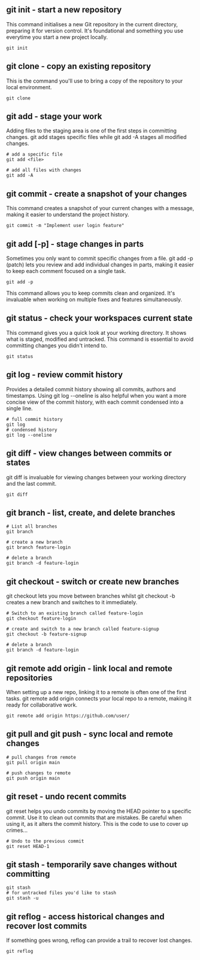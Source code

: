 ## git init - start a new repository

This command initialises a new Git repository in the current directory, preparing it for version control. It's foundational and something you use everytime you start a new project locally.

```
git init
```

## git clone - copy an existing repository

This is the command you'll use to bring a copy of the repository to your local environment.
```
git clone
```

## git add - stage your work

Adding files to the staging area is one of the first steps in committing changes.
git add <file> stages specific files while git add -A stages all modified changes.
```
# add a specific file
git add <file>

# add all files with changes
git add -A
```
## git commit - create a snapshot of your changes
This command creates a snapshot of your current changes with a message, making it easier to understand the project history.
```
git commit -m "Implement user login feature"
```
## git add [-p] - stage changes in parts
Sometimes you only want to commit specific changes from a file. git add -p (patch) lets you review and add individual changes in parts, making it easier to keep each comment focused on a single task.
```
git add -p
```
This command allows you to keep commits clean and organized. It's invaluable when working on multiple fixes and features simultaneously.

## git status - check your workspaces current state
This command gives you a quick look at your working directory. It shows what is staged, modified and untracked. This command is essential to avoid committing changes you didn't intend to.
```
git status
```
## git log - review commit history
Provides a detailed commit history showing all commits, authors and timestamps. Using git log --oneline is also helpful when you want a more concise view of the commit history, with each commit condensed into a single line.
```
# full commit history
git log
# condensed history
git log --oneline
```

## git diff - view changes between commits or states
git diff is invaluable for viewing changes between your working directory and the last commit. 

```
git diff
```
## git branch - list, create, and delete branches
```
# List all branches
git branch

# create a new branch
git branch feature-login

# delete a branch
git branch -d feature-login
```
## git checkout - switch or create new branches
git checkout <branch> lets you move between branches whilst git checkout -b <new-branch> creates a new branch and switches to it immediately.
```
# Switch to an existing branch called feature-login
git checkout feature-login

# create and switch to a new branch called feature-signup
git checkout -b feature-signup

# delete a branch
git branch -d feature-login
```
## git remote add origin - link local and remote repositories
When setting up a new repo, linking it to a remote is often one of the first tasks. git remote add origin connects your local repo to a remote, making it ready for collaborative work.
```
git remote add origin https://github.com/user/
```
## git pull and git push - sync local and remote changes
```
# pull changes from remote
git pull origin main

# push changes to remote
git push origin main
```

## git reset <commit> - undo recent commits
git reset helps you undo commits by moving the HEAD pointer to a specific commit. Use it to clean out commits that are mistakes. Be careful when using it, as it alters the commit history. This is the code to use to cover up crimes...

```
# Undo to the previous commit
git reset HEAD-1
```

## git stash - temporarily save changes without committing

```
git stash
# for untracked files you'd like to stash
git stash -u

```

## git reflog - access historical changes and recover lost commits
If something goes wrong, reflog can provide a trail to recover lost changes.

```
git reflog
```
